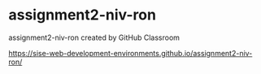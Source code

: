 # assignment2-niv-ron
assignment2-niv-ron created by GitHub Classroom

https://sise-web-development-environments.github.io/assignment2-niv-ron/
